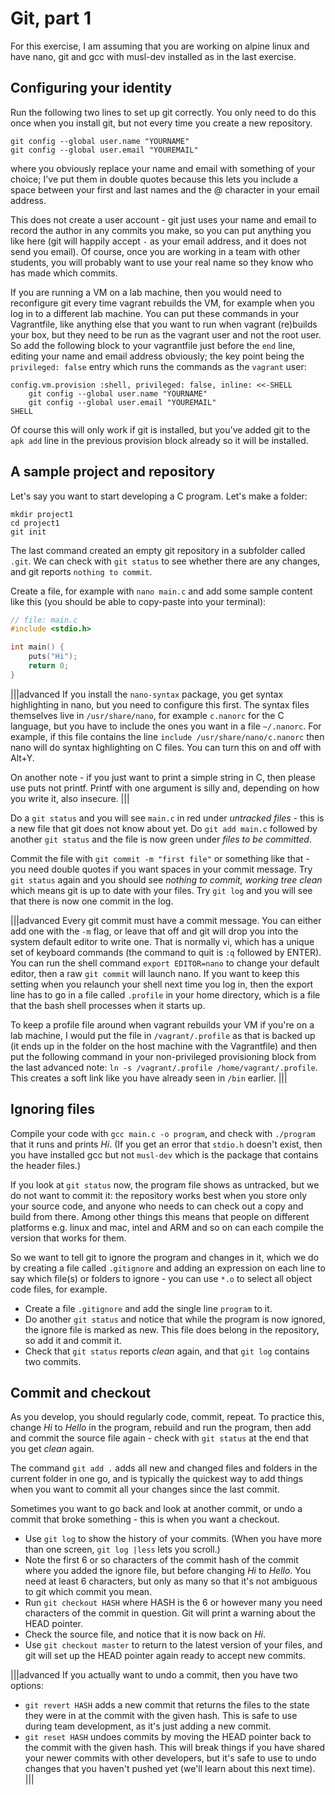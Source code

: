 # Git, part 1

For this exercise, I am assuming that you are working on alpine linux and have nano, git and gcc with musl-dev installed as in the last exercise.

## Configuring your identity

Run the following two lines to set up git correctly. You only need to do this once when you install git, but not every time you create a new repository.

```
git config --global user.name "YOURNAME"
git config --global user.email "YOUREMAIL"
```

where you obviously replace your name and email with something of your choice; I've put them in double quotes because this lets you include a space between your first and last names and the @ character in your email address.

This does not create a user account - git just uses your name and email to record the author in any commits you make, so you can put anything you like here (git will happily accept `-` as your email address, and it does not send you email). Of course, once you are working in a team with other students, you will probably want to use your real name so they know who has made which commits.

If you are running a VM on a lab machine, then you would need to reconfigure git every time vagrant rebuilds the VM, for example when you log in to a different lab machine. You can put these commands in your Vagrantfile, like anything else that you want to run when vagrant (re)builds your box, but they need to be run as the vagrant user and not the root user. So add the following block to your vagrantfile just before the `end` line, editing your name and email address obviously; the key point being the `privileged: false` entry which runs the commands as the `vagrant` user:

```
config.vm.provision :shell, privileged: false, inline: <<-SHELL
    git config --global user.name "YOURNAME"
    git config --global user.email "YOUREMAIL"
SHELL
```

Of course this will only work if git is installed, but you've added git to the `apk add` line in the previous provision block already so it will be installed.

## A sample project and repository

Let's say you want to start developing a C program. Let's make a folder:

```
mkdir project1
cd project1
git init
```

The last command created an empty git repository in a subfolder called `.git`. We can check with `git status` to see whether there are any changes, and git reports `nothing to commit`.

Create a file, for example with `nano main.c` and add some sample content like this (you should be able to copy-paste into your terminal):

```C
// file: main.c
#include <stdio.h>

int main() {
    puts("Hi");
    return 0;
}
```

|||advanced
If you install the `nano-syntax` package, you get syntax highlighting in nano, but you need to configure this first. The syntax files themselves live in `/usr/share/nano`, for example `c.nanorc` for the C language, but you have to include the ones you want in a file `~/.nanorc`. For example, if this file contains the line `include /usr/share/nano/c.nanorc` then nano will do syntax highlighting on C files. You can turn this on and off with Alt+Y.

On another note - if you just want to print a simple string in C, then please use puts not printf. Printf with one argument is silly and, depending on how you write it, also insecure.
|||

Do a `git status` and you will see `main.c` in red under _untracked files_ - this is a new file that git does not know about yet. Do `git add main.c` followed by another `git status` and the file is now green under _files to be committed_.

Commit the file with `git commit -m "first file"` or something like that - you need double quotes if you want spaces in your commit message. Try `git status` again and you should see _nothing to commit, working tree clean_ which means git is up to date with your files. Try `git log` and you will see that there is now one commit in the log.

|||advanced
Every git commit must have a commit message. You can either add one with the `-m` flag, or leave that off and git will drop you into the system default editor to write one. That is normally vi, which has a unique set of keyboard commands (the command to quit is `:q` followed by ENTER). You can run the shell command `export EDITOR=nano` to change your default editor, then a raw `git commit` will launch nano. If you want to keep this setting when you relaunch your shell next time you log in, then the export line has to go in a file called `.profile` in your home directory, which is a file that the bash shell processes when it starts up.

To keep a profile file around when vagrant rebuilds your VM if you're on a lab machine, I would put the file in `/vagrant/.profile` as that is backed up (it ends up in the folder on the host machine with the Vagrantfile) and then put the following command in your non-privileged provisioning block from the last advanced note: `ln -s /vagrant/.profile /home/vagrant/.profile`. This creates a soft link like you have already seen in `/bin` earlier.
|||

## Ignoring files

Compile your code with `gcc main.c -o program`, and check with `./program` that it runs and prints _Hi_. (If you get an error that `stdio.h` doesn't exist, then you have installed gcc but not `musl-dev` which is the package that contains the header files.)

If you look at `git status` now, the program file shows as untracked, but we do not want to commit it: the repository works best when you store only your source code, and anyone who needs to can check out a copy and build from there. Among other things this means that people on different platforms e.g. linux and mac, intel and ARM and so on can each compile the version that works for them.

So we want to tell git to ignore the program and changes in it, which we do by creating a file called `.gitignore` and adding an expression on each line to say which file(s) or folders to ignore - you can use `*.o` to select all object code files, for example.

  * Create a file `.gitignore` and add the single line `program` to it.
  * Do another `git status` and notice that while the program is now ignored, the ignore file is marked as new. This file does belong in the repository, so add it and commit it.
  * Check that `git status` reports _clean_ again, and that `git log` contains two commits.

## Commit and checkout

As you develop, you should regularly code, commit, repeat. To practice this, change _Hi_ to _Hello_ in the program, rebuild and run the program, then add and commit the source file again - check with `git status` at the end that you get _clean_ again.

The command `git add .` adds all new and changed files and folders in the current folder in one go, and is typically the quickest way to add things when you want to commit all your changes since the last commit.

Sometimes you want to go back and look at another commit, or undo a commit that broke something - this is when you want a checkout.

  * Use `git log` to show the history of your commits. (When you have more than one screen, `git log |less` lets you scroll.)
  * Note the first 6 or so characters of the commit hash of the commit where you added the ignore file, but before changing _Hi_ to _Hello_. You need at least 6 characters, but only as many so that it's not ambiguous to git which commit you mean.
  * Run `git checkout HASH` where HASH is the 6 or however many you need characters of the commit in question. Git will print a warning about the HEAD pointer.
  * Check the source file, and notice that it is now back on _Hi_.
  * Use `git checkout master` to return to the latest version of your files, and git will set up the HEAD pointer again ready to accept new commits.

|||advanced
If you actually want to undo a commit, then you have two options:

  * `git revert HASH` adds a new commit that returns the files to the state they were in at the commit with the given hash. This is safe to use during team development, as it's just adding a new commit.
  * `git reset HASH` undoes commits by moving the HEAD pointer back to the commit with the given hash. This will break things if you have shared your newer commits with other developers, but it's safe to use to undo changes that you haven't pushed yet (we'll learn about this next time).
|||
